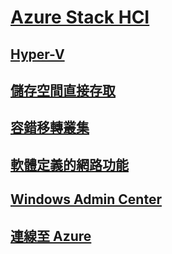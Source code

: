 # [Azure Stack HCI](index.md)
## [Hyper-V](../virtualization/hyper-v/index.md)
## [儲存空間直接存取](../storage/storage-spaces/storage-spaces-direct-overview.md)
## [容錯移轉叢集](../failover-clustering/failover-clustering-overview.md)
## [軟體定義的網路功能](https://docs.microsoft.com/windows-server/networking/sdn/)
## [Windows Admin Center](../manage/windows-admin-center/overview.md)
## [連線至 Azure](../azure-hybrid-services/index.md)